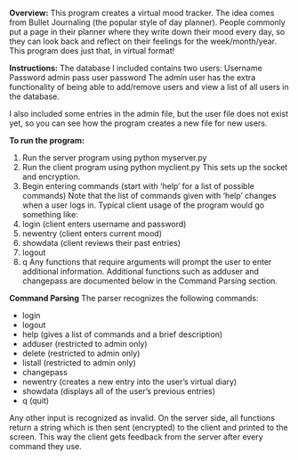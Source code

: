 **Overview:**
This program creates a virtual mood tracker. The idea comes from Bullet Journaling (the popular style of day planner). People commonly put a page in their planner where they write down their mood every day, so they can look back and reflect on their feelings for the week/month/year. This program does just that, in virtual format!

**Instructions:**
The database I included contains two users:
Username	Password
admin	pass
user	password
The admin user has the extra functionality of being able to add/remove users and view a list of all users in the database.

I also included some entries in the admin file, but the user file does not exist yet, so you can see how the program creates a new file for new users.

**To run the program:**
1.	Run the server program using python myserver.py
1.	Run the client program using python myclient.py
This sets up the socket and encryption.
1.	Begin entering commands (start with ‘help’ for a list of possible commands)
Note that the list of commands given with ‘help’ changes when a user logs in.
Typical client usage of the program would go something like:
1.	login (client enters username and password)
1.  newentry (client enters current mood) 
1.  showdata (client reviews their past entries)
1.	logout
1.	q
Any functions that require arguments will prompt the user to enter additional information.
Additional functions such as adduser and changepass are documented below in the Command Parsing section.

**Command Parsing**
The parser recognizes the following commands:
*	login
*	logout
*	help (gives a list of commands and a brief description)
*	adduser (restricted to admin only)
*	delete (restricted to admin only)
*	listall (restricted to admin only)
*	changepass
*	newentry (creates a new entry into the user’s virtual diary)
*	showdata (displays all of the user’s previous entries)
*	q (quit)

Any other input is recognized as invalid.
On the server side, all functions return a string which is then sent (encrypted) to the client and printed to the screen. This way the client gets feedback from the server after every command they use. 

